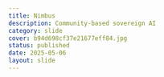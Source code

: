 ```yaml
---
title: Nimbus
description: Community-based sovereign AI 
category: slide
cover: b94d698cf37e21677eff84.jpg
status: published
date: 2025-05-06
layout: slide
---
```

